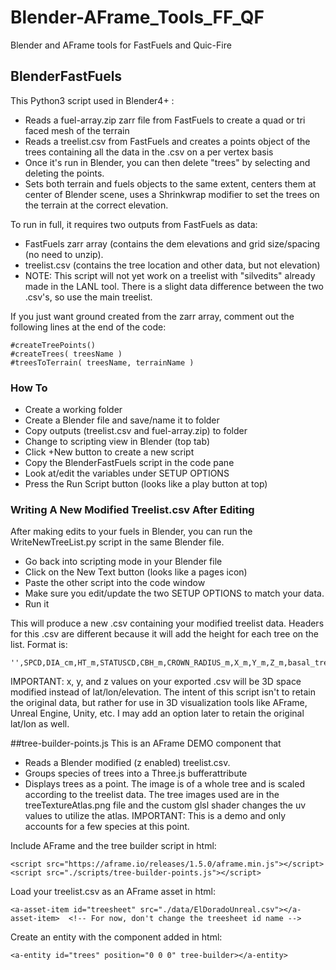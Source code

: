 # **Blender-AFrame_Tools_FF_QF**
Blender and AFrame tools for FastFuels and Quic-Fire

## **BlenderFastFuels**
This Python3 script used in Blender4+ :
- Reads a fuel-array.zip zarr file from FastFuels to create a quad or tri faced mesh of the terrain
- Reads a treelist.csv from FastFuels and creates a points object of the trees containing all the data in the .csv on a per vertex basis
- Once it's run in Blender, you can then delete "trees" by selecting and deleting the points.
- Sets both terrain and fuels objects to the same extent, centers them at center of Blender scene, uses a Shrinkwrap modifier to set the trees on the terrain at the correct elevation.
 
To run in full, it requires two outputs from FastFuels as data:
- FastFuels zarr array (contains the dem elevations and grid size/spacing (no need to unzip).
- treelist.csv (contains the tree location and other data, but not elevation)
- NOTE: This script will not yet work on a treelist with "silvedits" already made in the LANL tool.  There is a slight data difference between the two .csv's, so use the main treelist.

If you just want ground created from the zarr array, comment out the following lines at the end of the code:
```
#createTreePoints()
#createTrees( treesName )
#treesToTerrain( treesName, terrainName )
```
### How To
+ Create a working folder
+ Create a Blender file and save/name it to folder
+ Copy outputs (treelist.csv and fuel-array.zip) to folder
+ Change to scripting view in Blender (top tab)
+ Click +New button to create a new script
+ Copy the BlenderFastFuels script in the code pane
+ Look at/edit the variables under SETUP OPTIONS
+ Press the Run Script button (looks like a play button at top)

### Writing A New Modified Treelist.csv After Editing
After making edits to your fuels in Blender, you can run the WriteNewTreeList.py script in the same Blender file.
+ Go back into scripting mode in your Blender file
+ Click on the New Text button (looks like a pages icon)
+ Paste the other script into the code window
+ Make sure you edit/update the two SETUP OPTIONS to match your data.
+ Run it

This will produce a new .csv containing your modified treelist data.
Headers for this .csv are different because it will add the height for each tree on the list.  Format is:
```
'',SPCD,DIA_cm,HT_m,STATUSCD,CBH_m,CROWN_RADIUS_m,X_m,Y_m,Z_m,basal_tree_ft^2
```
IMPORTANT:
x, y, and z values on your exported .csv will be 3D space modified instead of lat/lon/elevation.  The intent of this script isn't to retain the original data, but rather for use in 3D visualization tools like AFrame, Unreal Engine, Unity, etc.  I may add an option later to retain the original lat/lon as well. 

##tree-builder-points.js
This is an AFrame DEMO component that
+ Reads a Blender modified (z enabled) treelist.csv.
+ Groups species of trees into a Three.js bufferattribute
+ Displays trees as a point.  The image is of a whole tree and is scaled according to the treelist data.  The tree images used are in the treeTextureAtlas.png file and the custom glsl shader changes the uv values to utilize the atlas.
IMPORTANT:
This is a demo and only accounts for a few species at this point.

Include AFrame and the tree builder script in html:
```
<script src="https://aframe.io/releases/1.5.0/aframe.min.js"></script>
<script src="./scripts/tree-builder-points.js"></script>
```
Load your treelist.csv as an AFrame asset in html:
```
<a-asset-item id="treesheet" src="./data/ElDoradoUnreal.csv"></a-asset-item>  <!-- For now, don't change the treesheet id name -->
```
Create an entity with the component added in html:
```
<a-entity id="trees" position="0 0 0" tree-builder></a-entity>
```

